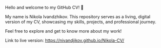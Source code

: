 Hello and welcome to my GitHub CV! 👋

My name is Nikola Ivandzhikov. This repository serves as a living, digital version of my CV, showcasing my skills, projects, and professional journey.

Feel free to explore and get to know more about my work!

Link to live version: https://nivandjikov.github.io/Nikola-CV/
